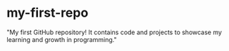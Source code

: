 # my-first-repo
"My first GitHub repository! It contains code and projects to showcase my learning and growth in programming."
